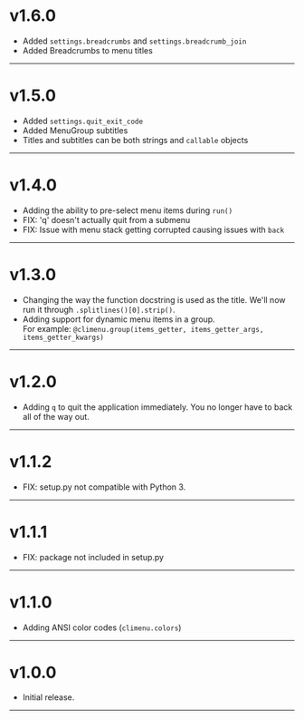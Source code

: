 # v1.6.0
*   Added `settings.breadcrumbs` and `settings.breadcrumb_join`
*   Added Breadcrumbs to menu titles
***

# v1.5.0
*   Added `settings.quit_exit_code`
*   Added MenuGroup subtitles
*   Titles and subtitles can be both strings and `callable` objects
***

# v1.4.0
*   Adding the ability to pre-select menu items during `run()`
*   FIX: 'q' doesn't actually quit from a submenu
*   FIX: Issue with menu stack getting corrupted causing issues with `back`
***

# v1.3.0
*   Changing the way the function docstring is used as the title.  We'll now
    run it through `.splitlines()[0].strip()`.
*   Adding support for dynamic menu items in a group.  
    For example: `@climenu.group(items_getter, items_getter_args, items_getter_kwargs)`
***

# v1.2.0
*   Adding `q` to quit the application immediately.  You no longer have to
    back all of the way out.
***

# v1.1.2
*   FIX: setup.py not compatible with Python 3.
***

# v1.1.1
*   FIX: package not included in setup.py
***

# v1.1.0
*   Adding ANSI color codes (`climenu.colors`)
***


# v1.0.0
*   Initial release.
***